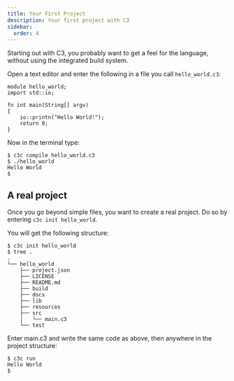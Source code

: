 ```yaml
---
title: Your First Project
description: Your first project with C3
sidebar:
  order: 4
---
```


Starting out with C3, you probably want to get a feel for the language, without using the integrated build system.

Open a text editor and enter the following in a file you call `hello_world.c3`:

```
module hello_world;
import std::io;

fn int main(String[] argv) 
{
    io::printn("Hello World!");
    return 0;
}
```

Now in the terminal type:

```
$ c3c compile hello_world.c3
$ ./hello_world
Hello World
$ 
```

## A real project

Once you go beyond simple files, you want to create a real project. Do so by entering `c3c init hello_world`.

You will get the following structure:


```
$ c3c init hello_world 
$ tree .
.
└── hello_world
    ├── project.json
    ├── LICENSE
    ├── README.md
    ├── build
    ├── docs
    ├── lib
    ├── resources
    ├── src
    │   └── main.c3
    └── test        
```

Enter main.c3 and write the same code as above, then anywhere in the project structure:

```
$ c3c run
Hello World
$ 
```

